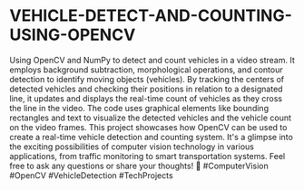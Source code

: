 # VEHICLE-DETECT-AND-COUNTING-USING-OPENCV
Using OpenCV and NumPy to detect and count vehicles in a video stream. It employs background subtraction, morphological operations, and contour detection to identify moving objects (vehicles). By tracking the centers of detected vehicles and checking their positions in relation to a designated line, it updates and displays the real-time count of vehicles as they cross the line in the video. The code uses graphical elements like bounding rectangles and text to visualize the detected vehicles and the vehicle count on the video frames.
This project showcases how OpenCV can be used to create a real-time vehicle detection and counting system. It's a glimpse into the exciting possibilities of computer vision technology in various applications, from traffic monitoring to smart transportation systems. Feel free to ask any questions or share your thoughts! 🌟 #ComputerVision #OpenCV #VehicleDetection #TechProjects
